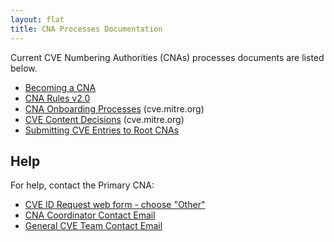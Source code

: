 ```yaml
---
layout: flat
title: CNA Processes Documentation
---
```

           
Current CVE Numbering Authorities (CNAs) processes documents are listed below.     
                   
* [Becoming a CNA](/cna/Becoming_a_CNA.pptx)
* [CNA Rules v2.0](/cna/CNA_Rules_v2.0.docx)
* [CNA Onboarding Processes](https://cve.mitre.org/cve/cna/rules.html#Section_4_2_on_boarding) (cve.mitre.org)
* [CVE Content Decisions](https://cve.mitre.org/cve/cna/rules.html#Appendix_C) (cve.mitre.org)
* [Submitting CVE Entries to Root CNAs](/cna/submitting_cve_entries_to_root_cnas/index.md)
               

## Help       
                                        
For help, contact the Primary CNA:                                      
                                              
* [CVE ID Request web form - choose "Other"](https://cveform.mitre.org/)
* [CNA Coordinator Contact Email](mailto:cna-coordinator@mitre.org)
* [General CVE Team Contact Email](mailto:cve@mitre.org)
